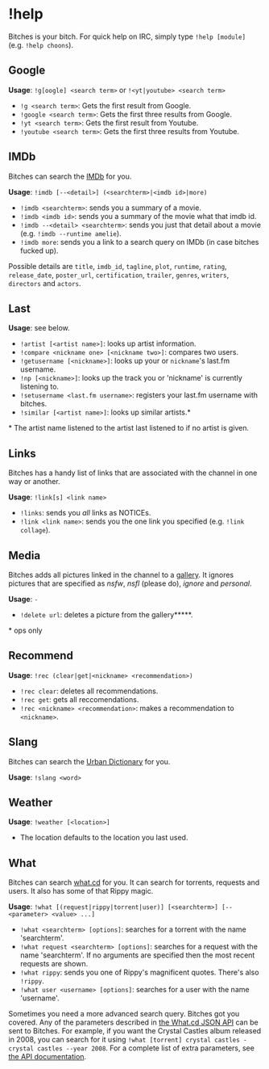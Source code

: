 # !help

Bitches is your bitch. For quick help on IRC, simply type `!help [module]` (e.g. `!help choons`).

## Google

**Usage**: `!g[oogle] <search term>` or `!<yt|youtube> <search term>`

* `!g <search term>`: Gets the first result from Google.
* `!google <search term>`: Gets the first three results from Google.
* `!yt <search term>`: Gets the first result from Youtube.
* `!youtube <search term>`: Gets the first three results from Youtube. 

## IMDb

Bitches can search the [IMDb](http://imdb.com) for you.

**Usage**: `!imdb [--<detail>] (<searchterm>|<imdb id>|more)`

* `!imdb <searchterm>`: sends you a summary of a movie.
* `!imdb <imdb id>`: sends you a summary of the movie what that imdb id.
* `!imdb --<detail> <searchterm>`: sends you just that detail about a movie (e.g. `!imdb --runtime amelie`).
* `!imdb more`: sends you a link to a search query on IMDb (in case bitches fucked up).

Possible details are `title`, `imdb_id`, `tagline`, `plot`, `runtime`, `rating`, `release_date`, `poster_url`, `certification`, `trailer`, `genres`, `writers`, `directors` and `actors`.

## Last

**Usage**: see below.

* `!artist [<artist name>]`: looks up artist information.
* `!compare <nickname one> [<nickname two>]`: compares two users.
* `!getusername [<nickname>]`: looks up your or `nickname`'s last.fm username.
* `!np [<nickname>]`: looks up the track you or 'nickname' is currently listening to.
* `!setusername <last.fm username>`: registers your last.fm username with bitches.
* `!similar [<artist name>]`: looks up similar artists.*

\* The artist name listened to the artist last listened to if no artist is given.

## Links

Bitches has a handy list of links that are associated with the channel in one way or another.

**Usage**: `!link[s] <link name>`

* `!links`: sends you *all* links as NOTICEs.
* `!link <link name>`: sends you the one link you specified (e.g. `!link collage`).

## Media

Bitches adds all pictures linked in the channel to a [gallery](http://indie-gallery.herokuapp.com). It ignores pictures that are specified as *nsfw*, *nsfl* (please do), *ignore* and *personal*.

**Usage**: `-`

* `!delete url`: deletes a picture from the gallery**\***.

\* ops only

## Recommend

**Usage**: `!rec (clear|get|<nickname> <recommendation>)`

* `!rec clear`: deletes all recommendations.
* `!rec get`: gets all reccomendations.
* `!rec <nickname> <recommendation>`: makes a recommendation to `<nickname>`.

## Slang

Bitches can search the [Urban Dictionary](http://urbandictionary.com/) for you.

**Usage**: `!slang <word>`

## Weather

**Usage**: `!weather [<location>]`

* The location defaults to the location you last used.

## What

Bitches can search [what.cd](https://what.cd) for you. It can search for torrents, requests and users. It also has some of that Rippy magic.

**Usage**: `!what [(request|rippy|torrent|user)] [<searchterm>] [--<parameter> <value> ...]`

* `!what <searchterm> [options]`: searches for a torrent with the name 'searchterm'.
* `!what request <searchterm> [options]`: searches for a request with the name 'searchterm'.
If no arguments are specified then the most recent requests are shown.
* `!what rippy`: sends you one of Rippy's magnificent quotes. There's also `!rippy`.
* `!what user <username> [options]`: searches for a user with the name 'username'.

Sometimes you need a more advanced search query. Bitches got you covered. Any of the parameters described in [the What.cd JSON API](https://ssl.what.cd/wiki.php?action=article&id=998) can be sent to Bitches. For example, if you want the Crystal Castles album released in 2008, you can search for it using `!what [torrent] crystal castles - crystal castles --year 2008`. For a complete list of extra parameters, see [the API documentation](https://ssl.what.cd/wiki.php?action=article&id=998).
